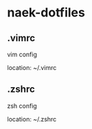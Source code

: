 # naek-dotfiles

## .vimrc

vim config

location: ~/.vimrc

## .zshrc

zsh config

location: ~/.zshrc
